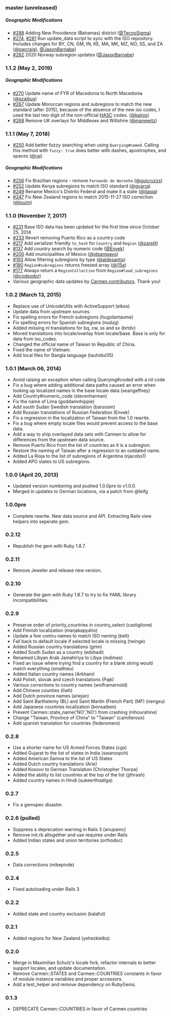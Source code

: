 ### master (unreleased)

##### Geographic Modifications
* [#288](https://github.com/carmen-ruby/carmen/pull/288) Adding New Providence (Bahamas) district ([@TecnoSigma](https://github.com/TecnoSigma))
* [#274](https://github.com/carmen-ruby/carmen/pull/274), [#281](https://github.com/carmen-ruby/carmen/pull/281) Run update_data script
  to sync with the ISO repository. Includes changes for BY, CN, GM, IN, KE, MA,  MK,
  MZ, NO, SS, and ZA ([@swcraig](https://github.com/swcraig)), [@JasonBarnabe](https://github.com/JasonBarnabe))
* [#282](https://github.com/carmen-ruby/carmen/pull/282) 2020 Norway subregion updates ([@JasonBarnabe](https://github.com/JasonBarnabe))

### 1.1.2 (May 2, 2019)

##### Geographic Modifications
* [#270](https://github.com/carmen-ruby/carmen/pull/270) Update name of FYR of Macedonia to North Macedonia ([@szajbus](https://github.com/szajbus))
* [#267](https://github.com/carmen-ruby/carmen/pull/267) Update Moroccan regions and subregions to match the new standard (after 2015), because of the absence of the new iso codes, I used the last two digit of the non-official [HASC](http://www.statoids.com/ihasc.html) codes.
([@kainio](https://github.com/kainio))
* [#268](https://github.com/carmen-ruby/carmen/pull/268) Remove UK overlays for Middlesex and Wiltshire ([@manewitz](https://github.com/manewitz))

### 1.1.1 (May 7, 2018)
* [#250](https://github.com/carmen-ruby/carmen/pull/250) Add better fuzzy
  searching when using `Querying#named`. Calling this method with `fuzzy:
  true` does better with dashes, apostrophes, and spaces ([@raj](https://github.com/raj))

##### Geographic Modifications
* [#256](https://github.com/carmen-ruby/carmen/pull/256) Fix Brazilian regions - remove `Fernando de Noronha` ([@guicruzzs](https://github.com/guicruzzs))
* [#252](https://github.com/carmen-ruby/carmen/pull/252) Update Kenya
  subregions to match ISO standard ([@gyarra](https://github.com/gyarra))
* [#249](https://github.com/carmen-ruby/carmen/pull/249) Rename Mexico's
  Distrito Federal and make it a state
  ([@jtapia](https://github.com/jtapia))
* [#247](https://github.com/carmen-ruby/carmen/pull/247) Fix New Zealand regions
  to match 2015-11-27 ISO correction ([@louim](https://github.com/louim))

### 1.1.0 (November 7, 2017)
* [#231](https://github.com/carmen-ruby/carmen/pull/231) Base ISO data has been updated for the first time since October 25, 2014
* [#233](https://github.com/carmen-ruby/carmen/pull/233) Revert removing Puerto Rico as a country code
* [#217](https://github.com/carmen-ruby/carmen/pull/217) Add serializer friendly `to_hash` for `Country` and `Region` ([@zarelit](https://github.com/zarelit))
* [#137](https://github.com/carmen-ruby/carmen/pull/137) Add country search by numeric code ([@Envek](https://github.com/Envek))
* [#200](https://github.com/carmen-ruby/carmen/pull/200) Add municipalities of Mexico ([@jdsampayo](https://github.com/jdsampayo))
* [#193](https://github.com/carmen-ruby/carmen/pull/193) Allow filtering subregions by type ([@aldesantis](https://github.com/aldesantis))
* [#180](https://github.com/carmen-ruby/carmen/pull/180) `Region#subregions` returns freezed array ([@j15e](https://github.com/j15e))
* [#177](https://github.com/carmen-ruby/carmen/pull/177) Always return a `RegionCollection` from `Region#load_subregions` ([@codeodor](https://github.com/codeodor))
* Various geographic data updates by [Carmen contributors](https://github.com/carmen-ruby/carmen/graphs/contributors). Thank you!

### 1.0.2 (March 13, 2015)
* Replace use of UnicodeUtils with ActiveSupport (eikes)
* Update data from upstream sources.
* Fix spelling errors for French subregions (hugolantaume)
* Fix spelling errors for Spanish subregions (nudzg)
* Added missing nl translations for bq, cw, ss and sx (brtdv)
* Moved translations into locale/overlay from locale/base. Base is only for data from iso_codes.
* Changed the official name of Taiwan to Republic of China.
* Fixed the name of Vietnam.
* Add local files for Bangla language (tauhidul35)

### 1.0.1 (March 06, 2014)
* Avoid raising an exception when calling Querying#coded with a nil code
* Fix a bug where adding additional data paths caused an error when looking up localized names in the base locale data (seangaffney)
* Add Country#numeric_code (stevenharman)
* Fix the name of Lima (goddamnhippie)
* Add south Sudan Swedish translation (barsoom)
* Add Russian translations of Russian Federation (Envek)
* Fix a regression in the localization of Taiwan from the 1.0 rewrite.
* Fix a bug where empty locale files would prevent access to the base data.
* Add a way to ship overlayed data sets with Carmen to allow for differences from the upstream data source.
* Remove Puerto Rico from the list of countries as it is a subregion.
* Restore the naming of Taiwan after a regression to an outdated name.
* Added La Rioja to the list of subregions of Argentina (njacobs1)
* Added APO states to US subregions.

### 1.0.0 (April 20, 2013)
* Updated version numbering and pushed 1.0.0pre to v1.0.0.
* Merged in updates to German locations, via a patch from @leifg

### 1.0.0pre
* Complete rewrite. New data source and API. Extracting Rails view
  helpers into seperate gem.

### 0.2.12
* Republish the gem with Ruby 1.8.7.

### 0.2.11
* Remove Jeweler and release new version.

### 0.2.10
* Generate the gem with Ruby 1.8.7 to try to fix YAML library
  incompatibilities.

### 0.2.9
* Preserve order of priority_countries in country_select (castiglione)
* Add Finnish localization (marjakapyaho)
* Update a few contru names to match ISO naming (belt)
* Fall back to default locale if selected locale is missing (twinge)
* Added Russian country translations (grlm)
* Added South Sudan as a country (edshadi)
* Renamed Libyan Arab Jamahiriya to Libya (mdimas)
* Fixed an issue where trying find a country for a blank string would
  match everything (smathieu)
* Added Italian country names (Arkham)
* Add Polish, slovak and czech translations (Pajk)
* Various corrections to country names (wolframarnold)
* Add Chinese counties (liwh)
* Add Dutch province names (ariejan)
* Add Saint Barthelemy (BL) and Saint Martin (French Part) (MF) (nengxu)
* Add Japanese countries localization (bonsaiben)
* Prevent Carmen::state_name('NO','NO') from crashing (mhourahine)
* Change "Taiwan, Province of China" to "Taiwan" (camilleroux)
* Add spanish translation for countries (federomero)

### 0.2.8
* Use a shorter name for US Armed Forces States (cgs)
* Added Gujarat to the list of states in India (swaroopch)
* Added American Samoa to the list of US States
* Added Dutch country translations (Arie)
* Added Kosovo to German Translation (Christopher Thorpe)
* Added the ability to list countries at the top of the list (jjthrash)
* Added country names in Hindi (sukeerthiadiga)

### 0.2.7
* Fix a gemspec disaster.

### 0.2.6 (pulled)
* Suppress a deprecation warning in Rails 3 (anupamc)
* Remove init.rb altogether and use requires under Rails
* Added Indian states and union territories (orthodoc)

### 0.2.5
* Data corrections (mikepinde)

### 0.2.4
* Fixed autoloading under Rails 3

### 0.2.2
* Added state and country exclusion (kalafut)

### 0.2.1
* Added regions for New Zealand (yehezkielbs)

### 0.2.0
* Merge in Maximilian Schulz's locale fork, refactor internals to better support locales, and update documentation.
* Remove Carmen::STATES and Carmen::COUNTRIES constants in favor of module instance variables and proper accessors.
* Add a test_helper and remove dependency on RubyGems.

### 0.1.3
* DEPRECATE Carmen::COUNTRIES in favor of Carmen.countries
